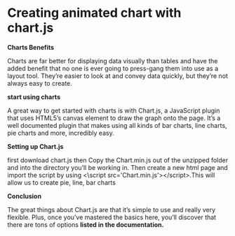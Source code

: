 # Creating animated chart with chart.js

**Charts Benefits**

Charts are far better for displaying data visually than tables and have the added benefit that no one is ever going to press-gang them into use as a layout tool. They’re easier to look at and convey data quickly, but they’re not always easy to create.

**start using charts**

A great way to get started with charts is with Chart.js, a JavaScript plugin that uses HTML5’s canvas element to draw the graph onto the page. It’s a well documented plugin that makes using all kinds of bar charts, line charts, pie charts and more, incredibly easy.

**Setting up Chart.js**

first download chart.js then Copy the Chart.min.js out of the unzipped folder and into the directory you’ll be working in. Then create a new html page and import the script by using <\script src='Chart.min.js'><\/script>.This will allow us to create pie, line, bar charts



**Conclusion**

The great things about Chart.js are that it’s simple to use and really very flexible. Plus, once you’ve mastered the basics here, you’ll discover that there are tons of options **listed in the documentation.**